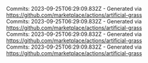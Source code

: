 Commits: 2023-09-25T06:29:09.832Z - Generated via https://github.com/marketplace/actions/artificial-grass
<br>
Commits: 2023-09-25T06:29:09.832Z - Generated via https://github.com/marketplace/actions/artificial-grass
<br>
Commits: 2023-09-25T06:29:09.832Z - Generated via https://github.com/marketplace/actions/artificial-grass
<br>
Commits: 2023-09-25T06:29:09.832Z - Generated via https://github.com/marketplace/actions/artificial-grass
<br>
